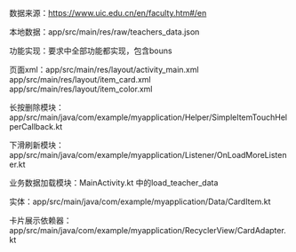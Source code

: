 数据来源：https://www.uic.edu.cn/en/faculty.htm#/en

本地数据：app/src/main/res/raw/teachers_data.json

功能实现：要求中全部功能都实现，包含bouns

页面xml：app/src/main/res/layout/activity_main.xml
        app/src/main/res/layout/item_card.xml
        app/src/main/res/layout/item_color.xml

长按删除模块：app/src/main/java/com/example/myapplication/Helper/SimpleItemTouchHelperCallback.kt

下滑刷新模块：app/src/main/java/com/example/myapplication/Listener/OnLoadMoreListener.kt

业务数据加载模块：MainActivity.kt 中的load_teacher_data

实体：app/src/main/java/com/example/myapplication/Data/CardItem.kt

卡片展示依赖器：app/src/main/java/com/example/myapplication/RecyclerView/CardAdapter.kt

